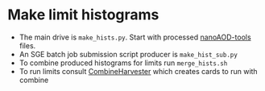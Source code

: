 # Make limit histograms 

* The main drive is ```make_hists.py```. Start with processed [nanoAOD-tools](https://github.com/LLPDNNX/nanoAOD-tools) files.
* An SGE batch job submission script producer is ```make_hist_sub.py```
* To combine produced histograms for limits run ```merge_hists.sh```
* To run limits consult [CombineHarvester](https://github.com/LLPDNNX/CombineHarvester) which creates cards to run with combine

